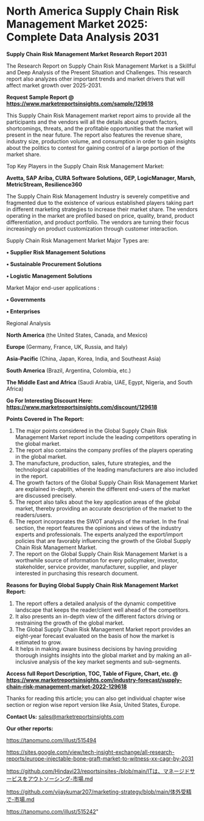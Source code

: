 # North America Supply Chain Risk Management Market 2025: Complete Data Analysis 2031

<strong>Supply Chain Risk Management Market Research Report 2031</strong>

The Research Report on Supply Chain Risk Management Market is a Skillful and Deep Analysis of the Present Situation and Challenges. This research report also analyzes other important trends and market drivers that will affect market growth over 2025-2031.

<strong>Request Sample Report @ <a href=https://www.marketreportsinsights.com/sample/129618>https://www.marketreportsinsights.com/sample/129618</a></strong>

This Supply Chain Risk Management market report aims to provide all the participants and the vendors will all the details about growth factors, shortcomings, threats, and the profitable opportunities that the market will present in the near future. The report also features the revenue share, industry size, production volume, and consumption in order to gain insights about the politics to contest for gaining control of a large portion of the market share.

Top Key Players in the Supply Chain Risk Management Market:

<strong>Avetta, SAP Ariba, CURA Software Solutions, GEP, LogicManager, Marsh, MetricStream, Resilience360</strong>

The Supply Chain Risk Management Industry is severely competitive and fragmented due to the existence of various established players taking part in different marketing strategies to increase their market share. The vendors operating in the market are profiled based on price, quality, brand, product differentiation, and product portfolio. The vendors are turning their focus increasingly on product customization through customer interaction.

Supply Chain Risk Management Market Major Types are:

<strong>• Supplier Risk Management Solutions

• Sustainable Procurement Solutions

• Logistic Management Solutions</strong>

Market Major end-user applications :

<strong>• Governments

• Enterprises</strong>

Regional Analysis

</u><strong><b>North America</b></strong> (the United States, Canada, and Mexico)

<strong><b>Europe </b></strong>(Germany, France, UK, Russia, and Italy)

<strong><b>Asia-Pacific</b></strong> (China, Japan, Korea, India, and Southeast Asia)

<strong><b>South America</b></strong> (Brazil, Argentina, Colombia, etc.)

<strong><b>The Middle East and Africa</b></strong> (Saudi Arabia, UAE, Egypt, Nigeria, and South Africa)

<strong>Go For Interesting Discount Here: <a href=https://www.marketreportsinsights.com/discount/129618>https://www.marketreportsinsights.com/discount/129618</a></strong>

<strong>Points Covered in The Report:</strong>
<ol>
  <li>The major points considered in the Global Supply Chain Risk Management Market report include the leading competitors operating in the global market.</li>
  <li>The report also contains the company profiles of the players operating in the global market.</li>
  <li>The manufacture, production, sales, future strategies, and the technological capabilities of the leading manufacturers are also included in the report.</li>
  <li>The growth factors of the Global Supply Chain Risk Management Market are explained in-depth, wherein the different end-users of the market are discussed precisely.</li>
  <li>The report also talks about the key application areas of the global market, thereby providing an accurate description of the market to the readers/users.</li>
  <li>The report incorporates the SWOT analysis of the market. In the final section, the report features the opinions and views of the industry experts and professionals. The experts analyzed the export/import policies that are favorably influencing the growth of the Global Supply Chain Risk Management Market.</li>
  <li>The report on the Global Supply Chain Risk Management Market is a worthwhile source of information for every policymaker, investor, stakeholder, service provider, manufacturer, supplier, and player interested in purchasing this research document.</li>
</ol>
<strong>Reasons for Buying Global Supply Chain Risk Management Market Report:</strong>

<ol>
  <li>The report offers a detailed analysis of the dynamic competitive landscape that keeps the reader/client well ahead of the competitors.</li>
  <li>It also presents an in-depth view of the different factors driving or restraining the growth of the global market.</li>
  <li>The Global Supply Chain Risk Management Market report provides an eight-year forecast evaluated on the basis of how the market is estimated to grow.</li>
  <li>It helps in making aware business decisions by having providing thorough insights insights into the global market and by making an all-inclusive analysis of the key market segments and sub-segments.</li>
</ol>
<strong>Access full Report Description, TOC, Table of Figure, Chart, etc. @ <a href=https://www.marketreportsinsights.com/industry-forecast/supply-chain-risk-management-market-2022-129618>https://www.marketreportsinsights.com/industry-forecast/supply-chain-risk-management-market-2022-129618</a></strong>


Thanks for reading this article; you can also get individual chapter wise section or region wise report version like Asia, United States, Europe.

<strong>Contact Us:</strong>
sales@marketreportsinsights.com

<strong>Our other reports:</strong>

<a href=https://tanomuno.com/illust/515494>https://tanomuno.com/illust/515494</a>

<a href=https://sites.google.com/view/tech-insight-exchange/all-research-reports/europe-injectable-bone-graft-market-to-witness-xx-cagr-by-2031>https://sites.google.com/view/tech-insight-exchange/all-research-reports/europe-injectable-bone-graft-market-to-witness-xx-cagr-by-2031</a>

<a href=https://github.com/Hindavi23/reportsinsites-/blob/main/ITは、マネージドサービスをアウトソーシング-市場.md>https://github.com/Hindavi23/reportsinsites-/blob/main/ITは、マネージドサービスをアウトソーシング-市場.md</a>

<a href=https://github.com/vijaykumar207/marketing-strategy/blob/main/体外受精で-市場.md>https://github.com/vijaykumar207/marketing-strategy/blob/main/体外受精で-市場.md</a>

<a href=https://tanomuno.com/illust/515242>https://tanomuno.com/illust/515242</a>"
